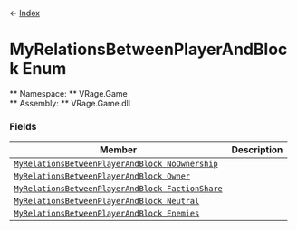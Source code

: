 ← [Index](index.md)
# MyRelationsBetweenPlayerAndBlock Enum
** Namespace: ** VRage.Game  
** Assembly: ** VRage.Game.dll  
### Fields
|Member|Description|
|---|---|
|[`MyRelationsBetweenPlayerAndBlock NoOwnership`](VRage.Game.NoOwnership.md)||
|[`MyRelationsBetweenPlayerAndBlock Owner`](VRage.Game.Owner.md)||
|[`MyRelationsBetweenPlayerAndBlock FactionShare`](VRage.Game.FactionShare.md)||
|[`MyRelationsBetweenPlayerAndBlock Neutral`](VRage.Game.Neutral.md)||
|[`MyRelationsBetweenPlayerAndBlock Enemies`](VRage.Game.Enemies.md)||

